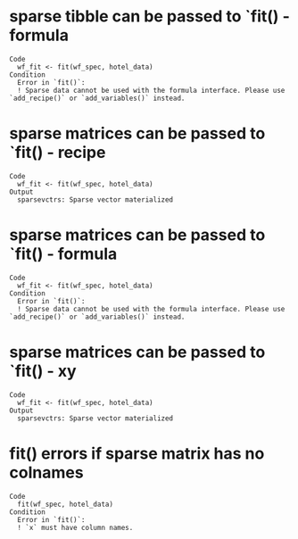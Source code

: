 # sparse tibble can be passed to `fit() - formula

    Code
      wf_fit <- fit(wf_spec, hotel_data)
    Condition
      Error in `fit()`:
      ! Sparse data cannot be used with the formula interface. Please use `add_recipe()` or `add_variables()` instead.

# sparse matrices can be passed to `fit() - recipe

    Code
      wf_fit <- fit(wf_spec, hotel_data)
    Output
      sparsevctrs: Sparse vector materialized

# sparse matrices can be passed to `fit() - formula

    Code
      wf_fit <- fit(wf_spec, hotel_data)
    Condition
      Error in `fit()`:
      ! Sparse data cannot be used with the formula interface. Please use `add_recipe()` or `add_variables()` instead.

# sparse matrices can be passed to `fit() - xy

    Code
      wf_fit <- fit(wf_spec, hotel_data)
    Output
      sparsevctrs: Sparse vector materialized

# fit() errors if sparse matrix has no colnames

    Code
      fit(wf_spec, hotel_data)
    Condition
      Error in `fit()`:
      ! `x` must have column names.

